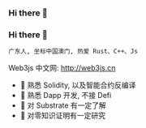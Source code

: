 ### Hi there 👋

### Hi there 🚀

```bat
广东人, 坐标中国澳门, 热爱 Rust、C++、Js
```

Web3js 中文网: http://web3js.cn

- 🔭 熟悉 Solidity, 以及智能合约反编译
- 🌱 熟悉 Dapp 开发, 不接 Defi
- 👯 对 Substrate 有一定了解
- 🤔 对零知识证明有一定研究

<!-- - 💬 Ask me about ...
- 📫 How to reach me: ...
- 😄 Pronouns: ...
- ⚡ Fun fact: ...
 -->

